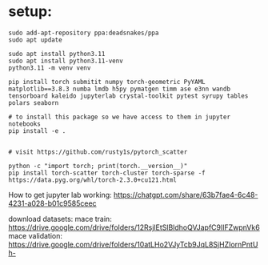 # setup:

```
sudo add-apt-repository ppa:deadsnakes/ppa
sudo apt update

sudo apt install python3.11
sudo apt install python3.11-venv
python3.11 -m venv venv

pip install torch submitit numpy torch-geometric PyYAML matplotlib==3.8.3 numba lmdb h5py pymatgen timm ase e3nn wandb tensorboard kaleido jupyterlab crystal-toolkit pytest syrupy tables polars seaborn

# to install this package so we have access to them in jupyter notebooks
pip install -e .


# visit https://github.com/rusty1s/pytorch_scatter

python -c "import torch; print(torch.__version__)"
pip install torch-scatter torch-cluster torch-sparse -f https://data.pyg.org/whl/torch-2.3.0+cu121.html
```

How to get jupyter lab working:
https://chatgpt.com/share/63b7fae4-6c48-4231-a028-b01c9585ceec


download datasets:
mace train:
https://drive.google.com/drive/folders/12RsjlEtSlBldhoQVJapfC9lIFZwpnVk6
mace validation:
https://drive.google.com/drive/folders/10atLHo2VJyTcb9JqL8SjHZIornPntUh-